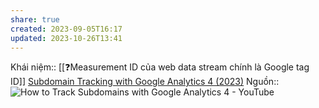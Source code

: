 ```yaml
---
share: true
created: 2023-09-05T16:17
updated: 2023-10-26T13:41
---
```

Khái niệm:: 
[[❓Measurement ID của web data stream chính là Google tag ID]]
[Subdomain Tracking with Google Analytics 4 (2023)](https://www.analyticsmania.com/post/subdomain-tracking-with-google-analytics-and-google-tag-manager/)
Nguồn:: ![How to Track Subdomains with Google Analytics 4 - YouTube](https://youtu.be/7laoCJcnqGk?si=16qA6p_DT_O7OtVT)